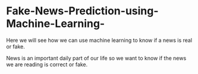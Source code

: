 # Fake-News-Prediction-using-Machine-Learning-
Here we will see how we can use machine learning to know if a news is real or fake.

News is an important daily part of our life so we want to know if the news we are reading is correct or fake. 
